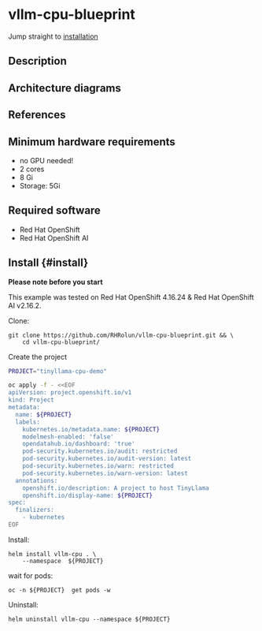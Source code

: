 # vllm-cpu-blueprint

Jump straight to [installation](#install)

## Description 

[Section for Descriptions. Essentially, an elevator pitch. Happy to help draft]: # 

## Architecture diagrams

[Probably optional, good to have if easy to create. Happy to do this too]: # 

## References 

[Links to external references, docs, or Arcades (optional)]: # 

## Minimum hardware requirements 

[Suggestions? deployment dependencies?]: #

- no GPU needed! 
- 2 cores 
- 8 Gi 
- Storage: 5Gi 

[might need to double check ^^]: # 


## Required software  

- Red Hat OpenShift 
- Red Hat OpenShift AI 

[anything else used or installed to prepare the environment?]: # 

## Install {#install}

**Please note before you start**

[ie disclaimer section]: #

This example was tested on Red Hat OpenShift 4.16.24 & Red Hat OpenShift AI
v2.16.2.  

[kserve set up a specific way? Anything else to note?]: #

Clone:

```
git clone https://github.com/RHRolun/vllm-cpu-blueprint.git && \
    cd vllm-cpu-blueprint/  
```



Create the project

```bash
PROJECT="tinyllama-cpu-demo"

oc apply -f - <<EOF
apiVersion: project.openshift.io/v1
kind: Project
metadata:
  name: ${PROJECT}
  labels:
    kubernetes.io/metadata.name: ${PROJECT}
    modelmesh-enabled: 'false'
    opendatahub.io/dashboard: 'true'
    pod-security.kubernetes.io/audit: restricted
    pod-security.kubernetes.io/audit-version: latest
    pod-security.kubernetes.io/warn: restricted
    pod-security.kubernetes.io/warn-version: latest
  annotations:
    openshift.io/description: A project to host TinyLlama
    openshift.io/display-name: ${PROJECT}
spec:
  finalizers:
    - kubernetes
EOF
``` 

Install:

```
helm install vllm-cpu . \
    --namespace  ${PROJECT} 
```

wait for pods:

```
oc -n ${PROJECT}  get pods -w
```


Uninstall:
```
helm uninstall vllm-cpu --namespace ${PROJECT} 
```
